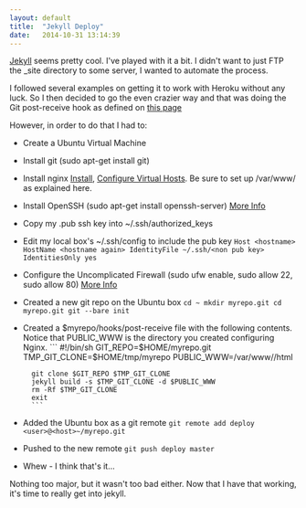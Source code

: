 ```yaml
---
layout: default
title:  "Jekyll Deploy"
date:   2014-10-31 13:14:39
---
```


[Jekyll](http://jekyllrb.com/) seems pretty cool. I've played with it a bit. I didn't want to just FTP the _site directory to some server, I wanted to automate the process.

I followed several examples on getting it to work with Heroku without any luck. So I then decided to go the even crazier way and that was doing the Git post-receive hook as defined on [this page](http://jekyllrb.com/docs/deployment-methods/)

However, in order to do that I had to:

- Create a Ubuntu Virtual Machine
- Install git (sudo apt-get install git)
- Install nginx [Install](https://www.digitalocean.com/community/tutorials/how-to-install-nginx-on-ubuntu-14-04-lts), [Configure Virtual Hosts](https://www.digitalocean.com/community/tutorials/how-to-set-up-nginx-server-blocks-virtual-hosts-on-ubuntu-14-04-lts). Be sure to set up /var/www/<host> as explained here.
- Install OpenSSH (sudo apt-get install openssh-server) [More Info](https://help.ubuntu.com/community/SSH/OpenSSH/Configuring)
- Copy my .pub ssh key into ~/.ssh/authorized_keys
- Edit my local box's ~/.ssh/config to include the pub key
        ```
        Host <hostname>
          HostName <hostname again>
          IdentityFile ~/.ssh/<non pub key>
          IdentitiesOnly yes
        ```
- Configure the Uncomplicated Firewall (sudo ufw enable, sudo allow 22, sudo allow 80) [More Info](https://help.ubuntu.com/12.04/serverguide/firewall.html)
- Created a new git repo on the Ubuntu box
        ```
        cd ~
        mkdir myrepo.git
        cd myrepo.git
        git --bare init
        ```
- Created a $myrepo/hooks/post-receive file with the following contents. Notice that PUBLIC_WWW is the directory you created configuring Nginx.
        ```
        #!/bin/sh
        GIT_REPO=$HOME/myrepo.git
        TMP_GIT_CLONE=$HOME/tmp/myrepo
        PUBLIC_WWW=/var/www/<host>/html

        git clone $GIT_REPO $TMP_GIT_CLONE
        jekyll build -s $TMP_GIT_CLONE -d $PUBLIC_WWW
        rm -Rf $TMP_GIT_CLONE
        exit
        ```
- Added the Ubuntu box as a git remote
        ```
        git remote add deploy <user>@<host>~/myrepo.git
        ```
- Pushed to the new remote
        ```
        git push deploy master
        ```
- Whew - I think that's it...

Nothing too major, but it wasn't too bad either. Now that I have that working, it's time to really get into jekyll.


